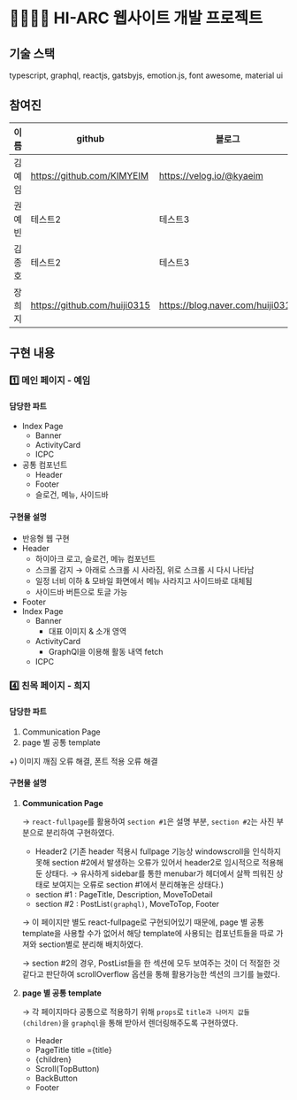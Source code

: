 # 👨‍👩‍👧‍👦 HI-ARC 웹사이트 개발 프로젝트 

## 기술 스택

typescript, graphql, reactjs, gatsbyjs, emotion.js, font awesome, material ui

## 참여진

| 이름 |github|블로그|
|------|---|---|
|김예임|https://github.com/KIMYEIM | https://velog.io/@kyaeim |
|권예빈|테스트2|테스트3|
|김종호|테스트2|테스트3|
|장희지|https://github.com/huiji0315|https://blog.naver.com/huiji0315|

## 구현 내용

### 1️⃣ 메인 페이지 - 예임
#### 담당한 파트

- Index Page
    - Banner
    - ActivityCard
    - ICPC
- 공통 컴포넌트
    - Header
    - Footer
    - 슬로건, 메뉴, 사이드바

#### 구현물 설명

- 반응형 웹 구현
- Header
    - 하이아크 로고, 슬로건, 메뉴 컴포넌트
    - 스크롤 감지 → 아래로 스크롤 시 사라짐, 위로 스크롤 시 다시 나타남
    - 일정 너비 이하 & 모바일 화면에서 메뉴 사라지고 사이드바로 대체됨
    - 사이드바 버튼으로 토글 가능
- Footer
- Index Page
    - Banner
        - 대표 이미지 & 소개 영역
    - ActivityCard
        - GraphQl을 이용해 활동 내역 fetch
    - ICPC

### 4️⃣ 친목 페이지 - 희지
#### 담당한 파트

1. Communication Page
2. page 별 공통 template

+) 이미지 깨짐 오류 해결, 폰트 적용 오류 해결

#### 구현물 설명

1. **Communication Page**

    → `react-fullpage`를 활용하여 `section #1`은 설명 부분, `section #2`는 사진 부분으로 분리하여 구현하였다.

    - Header2 (기존 header 적용시 fullpage 기능상 windowscroll을 인식하지 못해 section #2에서 발생하는 오류가 있어서 header2로 임시적으로 적용해둔 상태다. → 유사하게 sidebar를 통한 menubar가 헤더에서 살짝 띄워진 상태로 보여지는 오류로 section #1에서 분리해놓은 상태다.)
    - section #1 : PageTitle, Description, MoveToDetail
    - section #2 : PostList`(graphql)`, MoveToTop, Footer

    → 이 페이지만 별도 react-fullpage로 구현되어있기 때문에, page 별 공통 template을 사용할 수가 없어서 해당 template에 사용되는 컴포넌트들을 따로 가져와 section별로 분리해 배치하였다.

    → section #2의 경우, PostList들을 한 섹션에 모두 보여주는 것이 더 적절한 것 같다고 판단하여 scrollOverflow 옵션을 통해 활용가능한 섹션의 크기를 늘렸다.

2. **page 별 공통 template**

    → 각 페이지마다 공통으로 적용하기 위해 `props`로 `title과 나머지 값들(children)`을 `graphql`을 통해 받아서 렌더링해주도록 구현하였다. 

    - Header
    - PageTitle title ={title}
    - {children}
    - Scroll(TopButton)
    - BackButton
    - Footer
